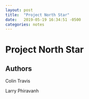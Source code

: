 ```yaml
---
layout: post
title:  "Project North Star"
date:   2019-05-19 16:34:51 -0500
categories: notes
---
```


# Project North Star

## Authors

Colin Travis 

Larry Phiravanh
